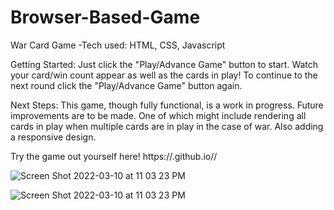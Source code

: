 # Browser-Based-Game
War Card Game
    -Tech used: HTML, CSS, Javascript

Getting Started:
Just click the "Play/Advance Game" button to start. Watch your card/win count appear as well as the cards in play! To continue to the next round click the "Play/Advance Game" button again.

Next Steps:
This game, though fully functional, is a work in progress. Future improvements are to be made. One of which might include rendering all cards in play when multiple cards are in play in the case of war. Also adding a responsive design.

Try the game out yourself here! https://<Daunte-King>.github.io/<Browser-Based-Game>/

![Screen Shot 2022-03-10 at 11 03 23 PM](https://user-images.githubusercontent.com/100229079/157811952-0a2e50a9-807e-4be9-89c1-54dd9f9f049b.png)

![Screen Shot 2022-03-10 at 11 03 23 PM](https://user-images.githubusercontent.com/100229079/157811952-0a2e50a9-807e-4be9-89c1-54dd9f9f049b.png)

